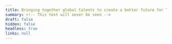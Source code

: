 ```yaml
---
title: Bringing together global talents to create a better future for Taiwan
summary: <!-- This text will never be seen -->
draft: false
hidden: false
headless: true
links: null
---
```

<!-- This text is never used -->
